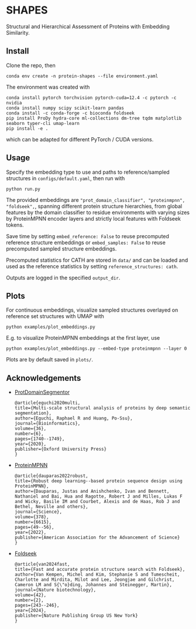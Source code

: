 # SHAPES

Structural and Hierarchical Assessment of Proteins with Embedding Similarity.

## Install

Clone the repo, then

```
conda env create -n protein-shapes --file environment.yaml
```

The environment was created with

```
conda install pytorch torchvision pytorch-cuda=12.4 -c pytorch -c nvidia
conda install numpy scipy scikit-learn pandas
conda install -c conda-forge -c bioconda foldseek
pip install ProDy hydra-core ml-collections dm-tree tqdm matplotlib seaborn typer-cli umap-learn
pip install -e .
```

which can be adapted for different PyTorch / CUDA versions.

## Usage

Specify the embedding type to use and paths to reference/sampled structures in `configs/default.yaml`, then run with

```
python run.py
```

The provided embeddings are `"prot_domain_classifier", "proteinmpnn", "foldseek",`, spanning different protein structure hierarchies, from global features by the domain classifier to residue environments with varying sizes by ProteinMPNN encoder layers and strictly local features with Foldseek tokens.

Save time by setting `embed_reference: False` to reuse precomputed reference structure embeddings or `embed_samples: False` to reuse precomputed sampled structure embeddings.

Precomputed statistics for CATH are stored in `data/` and can be loaded and used as the reference statistics by setting `reference_structures: cath`.

Outputs are logged in the specified `output_dir`.

## Plots

For continuous embeddings, visualize sampled structures overlayed on reference set structures with UMAP with 
```
python examples/plot_embeddings.py
```
E.g. to visualize ProteinMPNN embeddings at the first layer, use
```
python examples/plot_embeddings.py --embed-type proteinmpnn --layer 0
```
Plots are by default saved in `plots/`.

## Acknowledgements

 - [ProtDomainSegmentor](https://github.com/egurapha/prot_domain_segmentor)
    ```
    @article{eguchi2020multi,
    title={Multi-scale structural analysis of proteins by deep semantic segmentation},
    author={Eguchi, Raphael R and Huang, Po-Ssu},
    journal={Bioinformatics},
    volume={36},
    number={6},
    pages={1740--1749},
    year={2020},
    publisher={Oxford University Press}
    }

    ```
 - [ProteinMPNN](https://github.com/dauparas/LigandMPNN)
    ```
    @article{dauparas2022robust,
    title={Robust deep learning--based protein sequence design using ProteinMPNN},
    author={Dauparas, Justas and Anishchenko, Ivan and Bennett, Nathaniel and Bai, Hua and Ragotte, Robert J and Milles, Lukas F and Wicky, Basile IM and Courbet, Alexis and de Haas, Rob J and Bethel, Neville and others},
    journal={Science},
    volume={378},
    number={6615},
    pages={49--56},
    year={2022},
    publisher={American Association for the Advancement of Science}
    }
    ```
 - [Foldseek](https://www.nature.com/articles/s41587-023-01773-0)
    ```
    @article{van2024fast,
    title={Fast and accurate protein structure search with Foldseek},
    author={Van Kempen, Michel and Kim, Stephanie S and Tumescheit, Charlotte and Mirdita, Milot and Lee, Jeongjae and Gilchrist, Cameron LM and S{\"o}ding, Johannes and Steinegger, Martin},
    journal={Nature biotechnology},
    volume={42},
    number={2},
    pages={243--246},
    year={2024},
    publisher={Nature Publishing Group US New York}
    }

    ```
